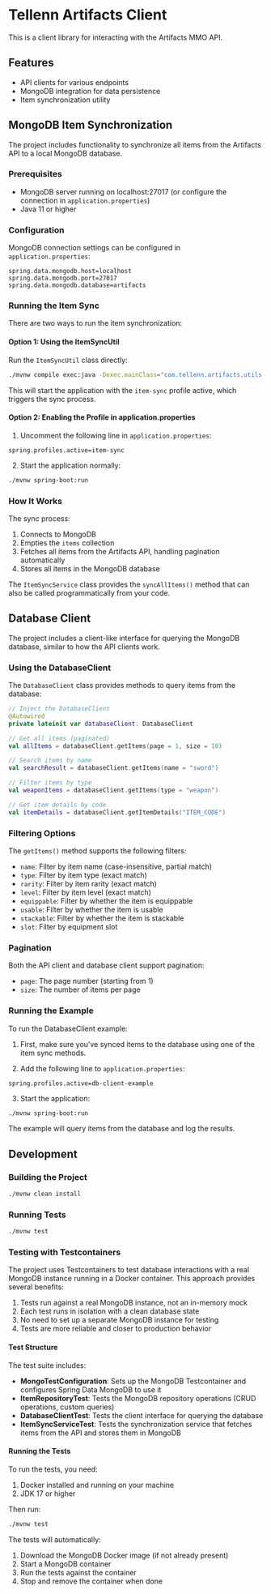 # Tellenn Artifacts Client

This is a client library for interacting with the Artifacts MMO API.

## Features

- API clients for various endpoints
- MongoDB integration for data persistence
- Item synchronization utility

## MongoDB Item Synchronization

The project includes functionality to synchronize all items from the Artifacts API to a local MongoDB database.

### Prerequisites

- MongoDB server running on localhost:27017 (or configure the connection in `application.properties`)
- Java 11 or higher

### Configuration

MongoDB connection settings can be configured in `application.properties`:

```properties
spring.data.mongodb.host=localhost
spring.data.mongodb.port=27017
spring.data.mongodb.database=artifacts
```

### Running the Item Sync

There are two ways to run the item synchronization:

#### Option 1: Using the ItemSyncUtil

Run the `ItemSyncUtil` class directly:

```bash
./mvnw compile exec:java -Dexec.mainClass="com.tellenn.artifacts.utils.ItemSyncUtil"
```

This will start the application with the `item-sync` profile active, which triggers the sync process.

#### Option 2: Enabling the Profile in application.properties

1. Uncomment the following line in `application.properties`:

```properties
spring.profiles.active=item-sync
```

2. Start the application normally:

```bash
./mvnw spring-boot:run
```

### How It Works

The sync process:

1. Connects to MongoDB
2. Empties the `items` collection
3. Fetches all items from the Artifacts API, handling pagination automatically
4. Stores all items in the MongoDB database

The `ItemSyncService` class provides the `syncAllItems()` method that can also be called programmatically from your code.

## Database Client

The project includes a client-like interface for querying the MongoDB database, similar to how the API clients work.

### Using the DatabaseClient

The `DatabaseClient` class provides methods to query items from the database:

```kotlin
// Inject the DatabaseClient
@Autowired
private lateinit var databaseClient: DatabaseClient

// Get all items (paginated)
val allItems = databaseClient.getItems(page = 1, size = 10)

// Search items by name
val searchResult = databaseClient.getItems(name = "sword")

// Filter items by type
val weaponItems = databaseClient.getItems(type = "weapon")

// Get item details by code
val itemDetails = databaseClient.getItemDetails("ITEM_CODE")
```

### Filtering Options

The `getItems()` method supports the following filters:

- `name`: Filter by item name (case-insensitive, partial match)
- `type`: Filter by item type (exact match)
- `rarity`: Filter by item rarity (exact match)
- `level`: Filter by item level (exact match)
- `equippable`: Filter by whether the item is equippable
- `usable`: Filter by whether the item is usable
- `stackable`: Filter by whether the item is stackable
- `slot`: Filter by equipment slot

### Pagination

Both the API client and database client support pagination:

- `page`: The page number (starting from 1)
- `size`: The number of items per page

### Running the Example

To run the DatabaseClient example:

1. First, make sure you've synced items to the database using one of the item sync methods.

2. Add the following line to `application.properties`:

```properties
spring.profiles.active=db-client-example
```

3. Start the application:

```bash
./mvnw spring-boot:run
```

The example will query items from the database and log the results.

## Development

### Building the Project

```bash
./mvnw clean install
```

### Running Tests

```bash
./mvnw test
```

### Testing with Testcontainers

The project uses Testcontainers to test database interactions with a real MongoDB instance running in a Docker container. This approach provides several benefits:

1. Tests run against a real MongoDB instance, not an in-memory mock
2. Each test runs in isolation with a clean database state
3. No need to set up a separate MongoDB instance for testing
4. Tests are more reliable and closer to production behavior

#### Test Structure

The test suite includes:

- **MongoTestConfiguration**: Sets up the MongoDB Testcontainer and configures Spring Data MongoDB to use it
- **ItemRepositoryTest**: Tests the MongoDB repository operations (CRUD operations, custom queries)
- **DatabaseClientTest**: Tests the client interface for querying the database
- **ItemSyncServiceTest**: Tests the synchronization service that fetches items from the API and stores them in MongoDB

#### Running the Tests

To run the tests, you need:

1. Docker installed and running on your machine
2. JDK 17 or higher

Then run:

```bash
./mvnw test
```

The tests will automatically:
1. Download the MongoDB Docker image (if not already present)
2. Start a MongoDB container
3. Run the tests against the container
4. Stop and remove the container when done
